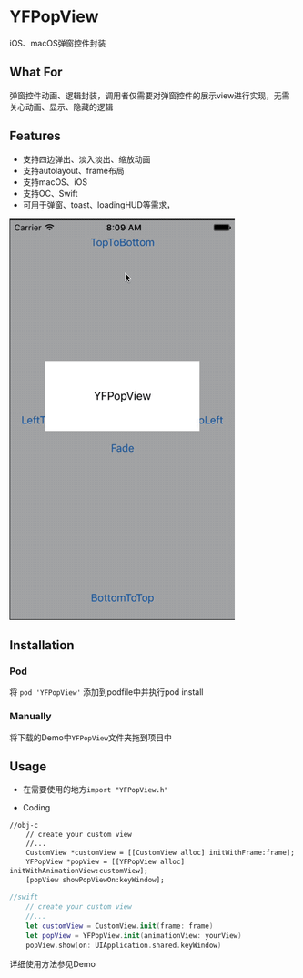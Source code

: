 # YFPopView

iOS、macOS弹窗控件封装

## What For

弹窗控件动画、逻辑封装，调用者仅需要对弹窗控件的展示view进行实现，无需关心动画、显示、隐藏的逻辑

## Features

* 支持四边弹出、淡入淡出、缩放动画
* 支持autolayout、frame布局
* 支持macOS、iOS
* 支持OC、Swift
* 可用于弹窗、toast、loadingHUD等需求，

![img](https://github.com/piuSora/YFPopView/blob/master/DisplayGif.gif)

## Installation

### Pod

将
`pod 'YFPopView'`
添加到podfile中并执行pod install

### Manually

将下载的Demo中```YFPopView```文件夹拖到项目中 

## Usage

* 在需要使用的地方```import "YFPopView.h"```

* Coding

```obj-c
//obj-c
    // create your custom view
    //...
    CustomView *customView = [[CustomView alloc] initWithFrame:frame];
    YFPopView *popView = [[YFPopView alloc] initWithAnimationView:customView];
    [popView showPopViewOn:keyWindow];
```
```swift
//swift
    // create your custom view
    //...
    let customView = CustomView.init(frame: frame)
    let popView = YFPopView.init(animationView: yourView)
    popView.show(on: UIApplication.shared.keyWindow)
```
详细使用方法参见Demo

